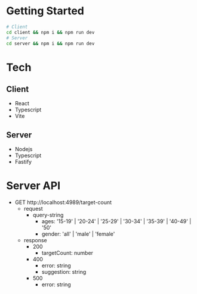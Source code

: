 # Getting Started

```bash
# Client
cd client && npm i && npm run dev
# Server
cd server && npm i && npm run dev
```


# Tech

## Client
- React
- Typescript
- Vite
  
## Server
- Nodejs
- Typescript
- Fastify


# Server API
- GET http://localhost:4989/target-count
  - request
    - query-string
      - ages: '15-19' | '20-24' | '25-29' | '30-34' | '35-39' | '40-49' | '50'
      - gender: 'all' | 'male' | 'female'
  - response
    - 200
      - targetCount: number
    - 400
      - error: string
      - suggestion: string
    - 500
      - error: string
